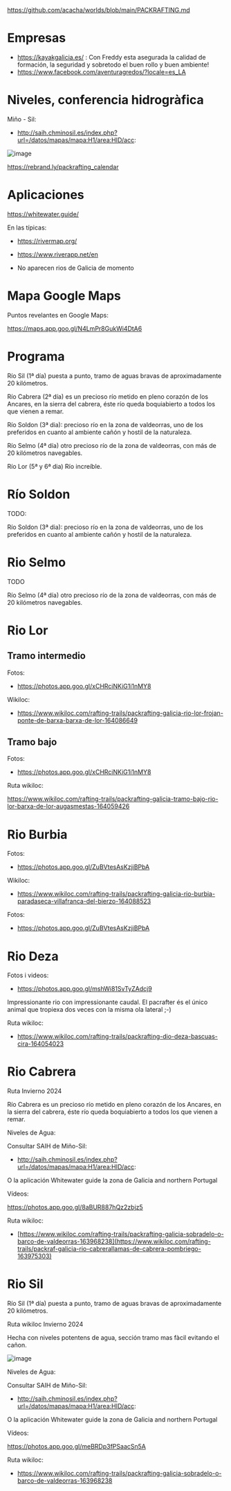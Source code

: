 https://github.com/acacha/worlds/blob/main/PACKRAFTING.md

# Empresas

- https://kayakgalicia.es/ : Con Freddy esta asegurada la calidad de formación, la seguridad y sobretodo el buen rollo y buen ambiente!
- https://www.facebook.com/aventuragredos/?locale=es_LA

# Niveles, conferencia hidrogràfica

Miño - Sil:
- http://saih.chminosil.es/index.php?url=/datos/mapas/mapa:H1/area:HID/acc:

![image](https://github.com/acacha/worlds/assets/4015406/88542706-92e8-403c-962f-89fc714d2efc)

https://rebrand.ly/packrafting_calendar

# Aplicaciones

https://whitewater.guide/

En las típicas:

- https://rivermap.org/
- https://www.riverapp.net/en

- No aparecen rios de Galicia de momento

# Mapa Google Maps

Puntos revelantes en Google Maps:

https://maps.app.goo.gl/N4LmPr8GukWi4DtA6

# Programa

Río Sil (1ª día) puesta a punto, tramo de aguas bravas de aproximadamente 20 kilómetros.

Río Cabrera (2ª día) es un precioso río metido en pleno corazón de los Ancares, en la sierra del cabrera, éste río queda boquiabierto a todos los que vienen a remar.

Río Soldon (3ª dia): precioso río en la zona de valdeorras, uno de los preferidos en cuanto al ambiente cañón y hostil de la naturaleza.

Río Selmo (4ª día) otro precioso río de la zona de valdeorras, con más de 20 kilómetros navegables.

Río Lor  (5ª y 6ª dia) Río increíble.

# Río Soldon 

TODO: 

Río Soldon (3ª dia): precioso río en la zona de valdeorras, uno de los preferidos en cuanto al ambiente cañón y hostil de la naturaleza.

# Rio Selmo

TODO

Río Selmo (4ª día) otro precioso río de la zona de valdeorras, con más de 20 kilómetros navegables.

# Rio Lor

## Tramo intermedio

Fotos:
- https://photos.app.goo.gl/xCHRciNKiG1i1nMY8

Wikiloc:
- https://www.wikiloc.com/rafting-trails/packrafting-galicia-rio-lor-frojan-ponte-de-barxa-barxa-de-lor-164086649
  
## Tramo bajo

Fotos:
- https://photos.app.goo.gl/xCHRciNKiG1i1nMY8

Ruta wikiloc:

https://www.wikiloc.com/rafting-trails/packrafting-galicia-tramo-bajo-rio-lor-barxa-de-lor-augasmestas-164059426

# Rio Burbia

Fotos:
- https://photos.app.goo.gl/ZuBVtesAsKzjiBPbA

Wikiloc:
- https://www.wikiloc.com/rafting-trails/packrafting-galicia-rio-burbia-paradaseca-villafranca-del-bierzo-164088523

Fotos:
- https://photos.app.goo.gl/ZuBVtesAsKzjiBPbA

# Rio Deza

Fotos i videos:

- https://photos.app.goo.gl/mshWi81SvTyZAdcj9

Impressionante rio con impressionante caudal. El pacrafter és el único animal que tropiexa dos veces con la misma ola lateral ;-)

Ruta wikiloc:

- https://www.wikiloc.com/rafting-trails/packrafting-dio-deza-bascuas-cira-164054023

# Rio Cabrera

Ruta Invierno 2024

Río Cabrera  es un precioso río metido en pleno corazón de los Ancares, en la sierra del cabrera, éste río queda boquiabierto a todos los que vienen a remar.

Niveles de Agua:

Consultar SAIH de Miño-Sil:

- http://saih.chminosil.es/index.php?url=/datos/mapas/mapa:H1/area:HID/acc:

O la aplicación Whitewater guide la zona de Galicia and northern Portugal

Vídeos:

https://photos.app.goo.gl/8aBUR887hQz2zbjz5

Ruta wikiloc:
- [https://www.wikiloc.com/rafting-trails/packrafting-galicia-sobradelo-o-barco-de-valdeorras-163968238](https://www.wikiloc.com/rafting-trails/packraf-galicia-rio-cabrerallamas-de-cabrera-pombriego-163975303)

# Rio Sil

Río Sil (1ª día) puesta a punto, tramo de aguas bravas de aproximadamente 20 kilómetros.


Ruta wikiloc Invierno 2024

Hecha con niveles potentens de agua, sección tramo mas fàcil evitando el cañon.

![image](https://github.com/acacha/worlds/assets/4015406/92ad9570-2e96-486f-b9b1-e4c71f289991)


Niveles de Agua:

Consultar SAIH de Miño-Sil:

- http://saih.chminosil.es/index.php?url=/datos/mapas/mapa:H1/area:HID/acc:

O la aplicación Whitewater guide la zona de Galicia and northern Portugal

Vídeos:

https://photos.app.goo.gl/meBRDp3fPSaacSn5A

Ruta wikiloc:
- https://www.wikiloc.com/rafting-trails/packrafting-galicia-sobradelo-o-barco-de-valdeorras-163968238
